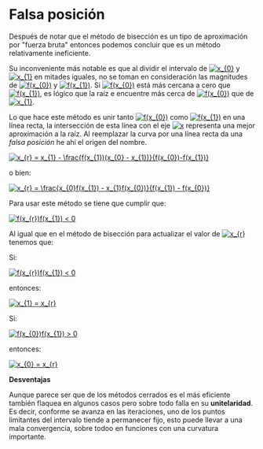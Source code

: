 <h1>Falsa posición</h1>

Después de notar que el método de bisección es un tipo de aproximación por "fuerza bruta" entonces podemos concluir que es un método relativamente ineficiente.

Su inconveniente más notable es que al dividir el intervalo de <a href="https://www.codecogs.com/eqnedit.php?latex=x_{0}" target="_blank"><img src="https://latex.codecogs.com/gif.latex?x_{0}" title="x_{0}" /></a> y <a href="https://www.codecogs.com/eqnedit.php?latex=x_{1}" target="_blank"><img src="https://latex.codecogs.com/gif.latex?x_{1}" title="x_{1}" /></a> en mitades iguales, no se toman en consideración las magnitudes de <a href="https://www.codecogs.com/eqnedit.php?latex=f(x_{0})" target="_blank"><img src="https://latex.codecogs.com/gif.latex?f(x_{0})" title="f(x_{0})" /></a> y <a href="https://www.codecogs.com/eqnedit.php?latex=f(x_{1})" target="_blank"><img src="https://latex.codecogs.com/gif.latex?f(x_{1})" title="f(x_{1})" /></a>. Si <a href="https://www.codecogs.com/eqnedit.php?latex=f(x_{0})" target="_blank"><img src="https://latex.codecogs.com/gif.latex?f(x_{0})" title="f(x_{0})" /></a> está más cercana a cero que <a href="https://www.codecogs.com/eqnedit.php?latex=f(x_{1})" target="_blank"><img src="https://latex.codecogs.com/gif.latex?f(x_{1})" title="f(x_{1})" /></a>, es lógico que la raíz e encuentre más cerca de <a href="https://www.codecogs.com/eqnedit.php?latex=f(x_{0})" target="_blank"><img src="https://latex.codecogs.com/gif.latex?f(x_{0})" title="f(x_{0})" /></a> que de <a href="https://www.codecogs.com/eqnedit.php?latex=x_{1}" target="_blank"><img src="https://latex.codecogs.com/gif.latex?x_{1}" title="x_{1}" /></a>.

Lo que hace este método es unir tanto <a href="https://www.codecogs.com/eqnedit.php?latex=f(x_{0})" target="_blank"><img src="https://latex.codecogs.com/gif.latex?f(x_{0})" title="f(x_{0})" /></a> como <a href="https://www.codecogs.com/eqnedit.php?latex=f(x_{1})" target="_blank"><img src="https://latex.codecogs.com/gif.latex?f(x_{1})" title="f(x_{1})" /></a> en una línea recta, la intersección de esta línea con el eje <a href="https://www.codecogs.com/eqnedit.php?latex=x" target="_blank"><img src="https://latex.codecogs.com/gif.latex?x" title="x" /></a> representa una mejor aproximación a la raíz. Al reemplazar la curva por una línea recta da una <i>falsa posición</i> he ahí el origen del nombre.

<a href="https://www.codecogs.com/eqnedit.php?latex=x_{r}&space;=&space;x_{1}&space;-&space;\frac{f(x_{1})(x_{0}&space;-&space;x_{1})}{f(x_{0})-f(x_{1})}" target="_blank"><img src="https://latex.codecogs.com/gif.latex?x_{r}&space;=&space;x_{1}&space;-&space;\frac{f(x_{1})(x_{0}&space;-&space;x_{1})}{f(x_{0})-f(x_{1})}" title="x_{r} = x_{1} - \frac{f(x_{1})(x_{0} - x_{1})}{f(x_{0})-f(x_{1})}" /></a>

o bien:

<a href="https://www.codecogs.com/eqnedit.php?latex=x_{r}&space;=&space;\frac{x_{0}f(x_{1})&space;-&space;x_{1}f(x_{0})}{f(x_{1})&space;-&space;f(x_{0})}" target="_blank"><img src="https://latex.codecogs.com/gif.latex?x_{r}&space;=&space;\frac{x_{0}f(x_{1})&space;-&space;x_{1}f(x_{0})}{f(x_{1})&space;-&space;f(x_{0})}" title="x_{r} = \frac{x_{0}f(x_{1}) - x_{1}f(x_{0})}{f(x_{1}) - f(x_{0})}" /></a>

Para usar este método se tiene que cumplir que:

<a href="https://www.codecogs.com/eqnedit.php?latex=f(x_{r})f(x_{1})&space;<&space;0" target="_blank"><img src="https://latex.codecogs.com/gif.latex?f(x_{r})f(x_{1})&space;<&space;0" title="f(x_{r})f(x_{1}) < 0" /></a>

Al igual que en el método de bisección para actualizar el valor de <a href="https://www.codecogs.com/eqnedit.php?latex=x_{r}" target="_blank"><img src="https://latex.codecogs.com/gif.latex?x_{r}" title="x_{r}" /></a> tenemos que:

Si:

<a href="https://www.codecogs.com/eqnedit.php?latex=f(x_{r})f(x_{1})&space;<&space;0" target="_blank"><img src="https://latex.codecogs.com/gif.latex?f(x_{r})f(x_{1})&space;<&space;0" title="f(x_{r})f(x_{1}) < 0" /></a>

entonces:

<a href="https://www.codecogs.com/eqnedit.php?latex=x_{1}&space;=&space;x_{r}" target="_blank"><img src="https://latex.codecogs.com/gif.latex?x_{1}&space;=&space;x_{r}" title="x_{1} = x_{r}" /></a>

Si:

<a href="https://www.codecogs.com/eqnedit.php?latex=f(x_{0})f(x_{1})&space;>&space;0" target="_blank"><img src="https://latex.codecogs.com/gif.latex?f(x_{0})f(x_{1})&space;>&space;0" title="f(x_{0})f(x_{1}) > 0" /></a>

entonces:

<a href="https://www.codecogs.com/eqnedit.php?latex=x_{0}&space;=&space;x_{r}" target="_blank"><img src="https://latex.codecogs.com/gif.latex?x_{0}&space;=&space;x_{r}" title="x_{0} = x_{r}" /></a>

<b>Desventajas</b>

Aunque parece ser que de los métodos cerrados es el más eficiente también flaquea en algunos casos pero sobre todo falla en su <b>unitelaridad</b>. Es decir, conforme se avanza en las iteraciones, uno de los puntos limitantes del intervalo tiende a permanecer fijo, esto puede llevar a una mala convergencia, sobre todoo en funciones con una curvatura importante.
